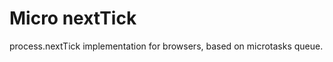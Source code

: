 Micro nextTick
==============

process.nextTick implementation for browsers, based on microtasks queue.
